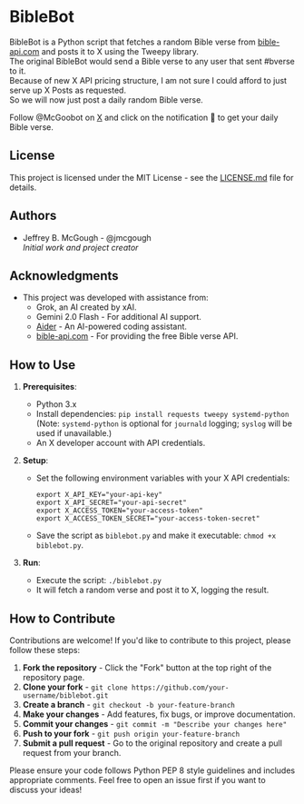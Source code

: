 # BibleBot

BibleBot is a Python script that fetches a random Bible verse from
[bible-api.com](https://bible-api.com) and posts it to X using the
Tweepy library.  
The original BibleBot would send a Bible verse to any user that sent
\#bverse to it.  
Because of new X API pricing structure, I am not sure I could afford
to just serve up X Posts as requested.  
So we will now just post a daily random Bible verse.  

Follow @McGoobot on [X](https://x.com) and click on the notification
:bell: to get your daily Bible verse.

## License

This project is licensed under the MIT License - see the [LICENSE.md](LICENSE.md) file for details.

## Authors

- Jeffrey B. McGough - @jmcgough  
  *Initial work and project creator*

## Acknowledgments

- This project was developed with assistance from:
  - Grok, an AI created by xAI.
  - Gemini 2.0 Flash - For additional AI support.
  - [Aider](https://github.com/paul-gauthier/aider) - An AI-powered coding assistant.
  - [bible-api.com](https://bible-api.com) - For providing the free Bible verse API.

## How to Use

1. **Prerequisites**:
   - Python 3.x
   - Install dependencies: `pip install requests tweepy systemd-python`
   (Note: `systemd-python` is optional for `journald` logging; `syslog` will be used if
   unavailable.)
   - An X developer account with API credentials.

2. **Setup**:
   - Set the following environment variables with your X API credentials:

     ```text
     export X_API_KEY="your-api-key"
     export X_API_SECRET="your-api-secret"
     export X_ACCESS_TOKEN="your-access-token"
     export X_ACCESS_TOKEN_SECRET="your-access-token-secret"
     ```

   - Save the script as `biblebot.py` and make it executable: `chmod +x biblebot.py`.

3. **Run**:
   - Execute the script: `./biblebot.py`
   - It will fetch a random verse and post it to X, logging the result.

## How to Contribute

Contributions are welcome! If you'd like to contribute to this project, please follow these steps:

1. **Fork the repository** - Click the "Fork" button at the top right of the repository page.
2. **Clone your fork** - `git clone https://github.com/your-username/biblebot.git`
3. **Create a branch** - `git checkout -b your-feature-branch`
4. **Make your changes** - Add features, fix bugs, or improve documentation.
5. **Commit your changes** - `git commit -m "Describe your changes here"`
6. **Push to your fork** - `git push origin your-feature-branch`
7. **Submit a pull request** - Go to the original repository and create a pull request from your branch.

Please ensure your code follows Python PEP 8 style guidelines and includes appropriate comments.
Feel free to open an issue first if you want to discuss your ideas!
